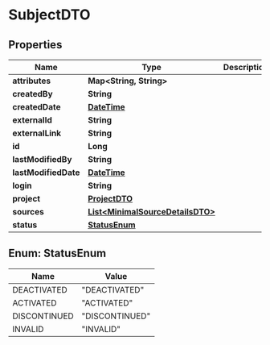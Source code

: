 
# SubjectDTO

## Properties
Name | Type | Description | Notes
------------ | ------------- | ------------- | -------------
**attributes** | **Map&lt;String, String&gt;** |  |  [optional]
**createdBy** | **String** |  |  [optional]
**createdDate** | [**DateTime**](DateTime.md) |  |  [optional]
**externalId** | **String** |  |  [optional]
**externalLink** | **String** |  |  [optional]
**id** | **Long** |  |  [optional]
**lastModifiedBy** | **String** |  |  [optional]
**lastModifiedDate** | [**DateTime**](DateTime.md) |  |  [optional]
**login** | **String** |  |  [optional]
**project** | [**ProjectDTO**](ProjectDTO.md) |  |  [optional]
**sources** | [**List&lt;MinimalSourceDetailsDTO&gt;**](MinimalSourceDetailsDTO.md) |  |  [optional]
**status** | [**StatusEnum**](#StatusEnum) |  |  [optional]


<a name="StatusEnum"></a>
## Enum: StatusEnum
Name | Value
---- | -----
DEACTIVATED | &quot;DEACTIVATED&quot;
ACTIVATED | &quot;ACTIVATED&quot;
DISCONTINUED | &quot;DISCONTINUED&quot;
INVALID | &quot;INVALID&quot;



